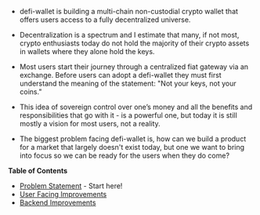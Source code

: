 * defi-wallet is building a multi-chain non-custodial crypto wallet that offers users access to a fully decentralized universe. 

* Decentralization is a spectrum and I estimate that many, if not most, crypto enthusiasts today do not hold the majority of their crypto assets in wallets where they alone hold the keys. 

* Most users start their journey through a centralized fiat gateway via an exchange. Before users can adopt a defi-wallet they must first understand the meaning of the statement: "Not your keys, not your coins." 

* This idea of sovereign control over one’s money and all the benefits and responsibilities that go with it - is a powerful one, but today it is still mostly a vision for most users, not a reality. 

* The biggest problem facing defi-wallet is, how can we build a product for a market that largely doesn't exist today, but one we want to bring into focus so we can be ready for the users when they do come?

**Table of Contents**

* [Problem Statement](https://github.com/alokm/defi-wallet#problem-statement) - Start here!
* [User Facing Improvements](https://github.com/alokm/defi-wallet/blob/main/user-facing.md#user-facing-product-improvements)
* [Backend Improvements](https://github.com/alokm/defi-wallet/blob/main/Backend.md#backend-product-operations)

